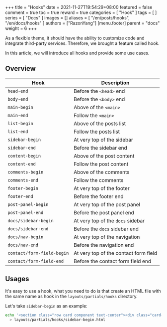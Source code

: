 +++
title = "Hooks"
date = 2021-11-27T19:54:29+08:00
featured = false
comment = true
toc = true
reward = true
categories = [
  "Hook"
]
tags = [
]
series = [
  "Docs"
]
images = []
aliases = [
  "/en/posts/hooks",
  "/en/docs/hooks"
]
authors = ["RazonYang"]
[menu.footer]
  parent = "docs"
  weight = 6
+++

As a flexible theme, it should have the ability to customize code and integrate third-party services. Therefore, we brought a feature called hook.

In this article, we will introduce all hooks and provide some use cases.

<!--more-->

## Overview

| Hook | Description |
|---|---|
| `head-end` | Before the `<head>` end |
| `body-end` | Before the `<body>` end |
| `main-begin` | Above of the `<main>` |
| `main-end` | Follow the `<main>` |
| `list-begin` | Above of the posts list |
| `list-end` | Follow the posts list |
| `sidebar-begin` | At very top of the sidebar |
| `sidebar-end` | Before the sidebar end |
| `content-begin` | Above of the post content |
| `content-end` | Follow the post content |
| `comments-begin` | Above of the comments |
| `comments-end` | Follow the comments |
| `footer-begin` | At very top of the footer |
| `footer-end` | Before the footer end |
| `post-panel-begin` | At very top of the post panel |
| `post-panel-end` | Before the post panel end |
| `docs/sidebar-begin` | At very top of the `docs` sidebar |
| `docs/sidebar-end` | Before the `docs` sidebar end |
| `docs/nav-begin` | At very top of the navigation |
| `docs/nav-end` | Before the navigation end |
| `contact/form-field-begin` | At very top of the contact form field |
| `contact/form-field-end` | Before the contact form field end |

## Usages

It's easy to use a hook, what you need to do is that create an HTML file with the same name as hook in the `layouts/partials/hooks` directory.

Let's take `sidebar-begin` as an example:

```bash
echo '<section class="row card component text-center"><div class="card-body">SIDEBAR BEGIN</div></section>' \
  > layouts/partials/hooks/sidebar-begin.html
```
